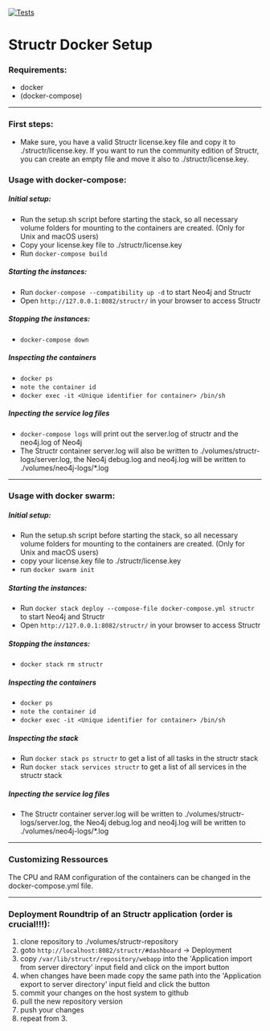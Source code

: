 [![Tests](https://github.com/structr/docker-setup/actions/workflows/main.yml/badge.svg)](https://github.com/structr/docker-setup/actions/workflows/main.yml)

# Structr Docker Setup

### Requirements:
- docker
- (docker-compose)

----

### First steps:


- Make sure, you have a valid Structr license.key file and copy it to ./structr/license.key. If you want to run the community edition of Structr, you can create an empty file and move it also to ./structr/license.key.

### Usage with docker-compose:
##### Initial setup:

- Run the setup.sh script before starting the stack, so all necessary volume folders for mounting to the containers are created. (Only for Unix and macOS users)
- Copy your license.key file to ./structr/license.key
- Run `docker-compose build`

##### Starting the instances:
- Run `docker-compose --compatibility up -d` to start Neo4j and Structr
- Open `http://127.0.0.1:8082/structr/` in your browser to access Structr

##### Stopping the instances:
- `docker-compose down`

##### Inspecting the containers
- `docker ps`
- `note the container id`
- `docker exec -it <Unique identifier for container> /bin/sh`

##### Inpecting the service log files
- `docker-compose logs` will print out the server.log of structr and the neo4j.log of Neo4j
- The Structr container server.log will also be written to ./volumes/structr-logs/server.log, the Neo4j debug.log and neo4j.log will be written to ./volumes/neo4j-logs/*.log

----

### Usage with docker swarm:
##### Initial setup:

- Run the setup.sh script before starting the stack, so all necessary volume folders for mounting to the containers are created. (Only for Unix and macOS users)
- copy your license.key file to ./structr/license.key
- run `docker swarm init`

##### Starting the instances:
- Run `docker stack deploy --compose-file docker-compose.yml structr` to start Neo4j and Structr
- Open `http://127.0.0.1:8082/structr/` in your browser to access Structr

##### Stopping the instances:
- `docker stack rm structr`

##### Inspecting the containers
- `docker ps`
- `note the container id`
- `docker exec -it <Unique identifier for container> /bin/sh`

##### Inspecting the stack
- Run `docker stack ps structr` to get a list of all tasks in the structr stack
- Run `docker stack services structr` to get a list of all services in the structr stack

##### Inpecting the service log files
- The Structr container server.log will be written to ./volumes/structr-logs/server.log, the Neo4j debug.log and neo4j.log will be written to ./volumes/neo4j-logs/*.log

----

### Customizing Ressources
The CPU and RAM configuration of the containers can be changed in the docker-compose.yml file.

----

### Deployment Roundtrip of an Structr application (order is crucial!!!):

1. clone repository to ./volumes/structr-repository
2. goto `http://localhost:8082/structr/#dashboard` -> Deployment
3. copy `/var/lib/structr/repository/webapp` into the 'Application import from server directory' input field and click on the import button
4. when changes have been made copy the same path into the 'Application export to server directory' input field and click the button
5. commit your changes on the host system to github
6. pull the new repository version
7. push your changes
8. repeat from 3.
